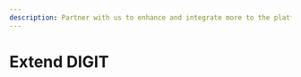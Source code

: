 ```yaml
---
description: Partner with us to enhance and integrate more to the platform.
---
```


# Extend DIGIT

